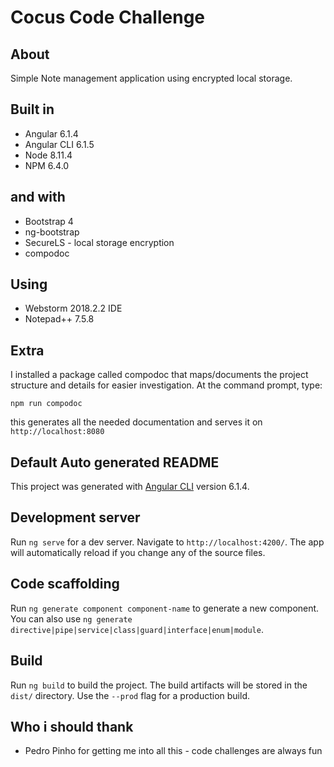 # Cocus Code Challenge

## About

Simple Note management application using encrypted local storage.

## Built in

* Angular 6.1.4</li>
* Angular CLI 6.1.5</li>
* Node 8.11.4</li>
* NPM 6.4.0</li>

## and with

* Bootstrap 4
* ng-bootstrap
* SecureLS - local storage encryption
* compodoc

## Using

* Webstorm 2018.2.2 IDE
* Notepad++ 7.5.8

## Extra

I installed a package called compodoc that maps/documents the project structure and details for easier investigation.
At the command prompt, type:

`npm run compodoc`

this generates all the needed documentation and serves it on `http://localhost:8080`

## Default Auto generated README

This project was generated with [Angular CLI](https://github.com/angular/angular-cli) version 6.1.4.

## Development server

Run `ng serve` for a dev server. Navigate to `http://localhost:4200/`. The app will automatically reload if you change any of the source files.

## Code scaffolding

Run `ng generate component component-name` to generate a new component. You can also use `ng generate directive|pipe|service|class|guard|interface|enum|module`.

## Build

Run `ng build` to build the project. The build artifacts will be stored in the `dist/` directory. Use the `--prod` flag for a production build.

## Who i should thank

* Pedro Pinho for getting me into all this - code challenges are always fun
